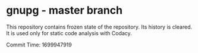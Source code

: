 # gnupg - master branch

This repository contains frozen state of the repository.
Its history is cleared. It is used only for static code
analysis with Codacy.

Commit Time: 1699947919